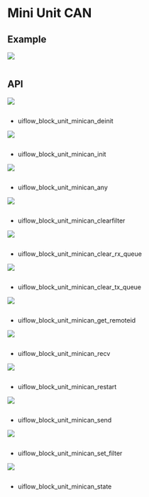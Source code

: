 # Mini Unit CAN

## Example

<img class="blockly_svg" src="example.svg">

```python

```

## API

<img class="blockly_svg" src="https://m5stack.oss-cn-shenzhen.aliyuncs.com/resource/docs/static/assets/img/uiflow/blockly/unit/mini_can/uiflow_block_unit_minican_deinit.svg">

```python

```

- uiflow_block_unit_minican_deinit

<img class="blockly_svg" src="https://m5stack.oss-cn-shenzhen.aliyuncs.com/resource/docs/static/assets/img/uiflow/blockly/unit/mini_can/uiflow_block_unit_minican_init.svg">

```python

```

- uiflow_block_unit_minican_init

<img class="blockly_svg" src="https://m5stack.oss-cn-shenzhen.aliyuncs.com/resource/docs/static/assets/img/uiflow/blockly/unit/mini_can/uiflow_block_unit_minican_any.svg">

```python

```

- uiflow_block_unit_minican_any

<img class="blockly_svg" src="https://m5stack.oss-cn-shenzhen.aliyuncs.com/resource/docs/static/assets/img/uiflow/blockly/unit/mini_can/uiflow_block_unit_minican_clearfilter.svg">

```python

```

- uiflow_block_unit_minican_clearfilter

<img class="blockly_svg" src="https://m5stack.oss-cn-shenzhen.aliyuncs.com/resource/docs/static/assets/img/uiflow/blockly/unit/mini_can/uiflow_block_unit_minican_clear_rx_queue.svg">

```python

```

- uiflow_block_unit_minican_clear_rx_queue

<img class="blockly_svg" src="https://m5stack.oss-cn-shenzhen.aliyuncs.com/resource/docs/static/assets/img/uiflow/blockly/unit/mini_can/uiflow_block_unit_minican_clear_tx_queue.svg">

```python

```

- uiflow_block_unit_minican_clear_tx_queue

<img class="blockly_svg" src="https://m5stack.oss-cn-shenzhen.aliyuncs.com/resource/docs/static/assets/img/uiflow/blockly/unit/mini_can/uiflow_block_unit_minican_get_remoteid.svg">

```python

```

- uiflow_block_unit_minican_get_remoteid

<img class="blockly_svg" src="https://m5stack.oss-cn-shenzhen.aliyuncs.com/resource/docs/static/assets/img/uiflow/blockly/unit/mini_can/uiflow_block_unit_minican_recv.svg">

```python

```

- uiflow_block_unit_minican_recv

<img class="blockly_svg" src="https://m5stack.oss-cn-shenzhen.aliyuncs.com/resource/docs/static/assets/img/uiflow/blockly/unit/mini_can/uiflow_block_unit_minican_restart.svg">

```python

```

- uiflow_block_unit_minican_restart

<img class="blockly_svg" src="https://m5stack.oss-cn-shenzhen.aliyuncs.com/resource/docs/static/assets/img/uiflow/blockly/unit/mini_can/uiflow_block_unit_minican_send.svg">

```python

```

- uiflow_block_unit_minican_send

<img class="blockly_svg" src="https://m5stack.oss-cn-shenzhen.aliyuncs.com/resource/docs/static/assets/img/uiflow/blockly/unit/mini_can/uiflow_block_unit_minican_set_filter.svg">

```python

```

- uiflow_block_unit_minican_set_filter

<img class="blockly_svg" src="https://m5stack.oss-cn-shenzhen.aliyuncs.com/resource/docs/static/assets/img/uiflow/blockly/unit/mini_can/uiflow_block_unit_minican_state.svg">

```python

```

- uiflow_block_unit_minican_state


